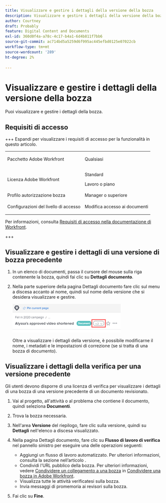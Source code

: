 ```yaml
---
title: Visualizzare e gestire i dettagli della versione della bozza
description: Visualizzare e gestire i dettagli della versione della bozza
author: Courtney
draft: Probably
feature: Digital Content and Documents
exl-id: 360d0f4a-a78c-4c17-b4a1-6d4b811f7bb6
source-git-commit: ac714bd5a5259d6f995ac445efbd0125e07022cb
workflow-type: tm+mt
source-wordcount: '289'
ht-degree: 2%

---
```


# Visualizzare e gestire i dettagli della versione della bozza

Puoi visualizzare e gestire i dettagli della bozza.

## Requisiti di accesso

+++ Espandi per visualizzare i requisiti di accesso per la funzionalità in questo articolo.

<table style="table-layout:auto"> 
 <col> 
 <col> 
 <tbody> 
  <tr> 
   <td role="rowheader">Pacchetto Adobe Workfront</td> 
   <td> <p>Qualsiasi</p> </td> 
  </tr> 
  <tr> 
   <td role="rowheader">Licenza Adobe Workfront</td> 
   <td> 
   <p>Standard</p>
   <p>Lavoro o piano</p> 
   </td> 
  </tr> 
  <tr> 
   <td role="rowheader">Profilo autorizzazione bozza </td> 
   <td>Manager o superiore</td> 
  </tr> 
  <tr> 
   <td role="rowheader">Configurazioni del livello di accesso</td> 
   <td> <p>Modifica accesso ai documenti</p> </td> 
  </tr> 
 </tbody> 
</table>

Per informazioni, consulta [Requisiti di accesso nella documentazione di Workfront](/help/quicksilver/administration-and-setup/add-users/access-levels-and-object-permissions/access-level-requirements-in-documentation.md).

+++

## Visualizzare e gestire i dettagli di una versione di bozza precedente

1. In un elenco di documenti, passa il cursore del mouse sulla riga contenente la bozza, quindi fai clic su **Dettagli documento**.
1. Nella parte superiore della pagina Dettagli documento fare clic sul menu a discesa accanto al nome, quindi sul nome della versione che si desidera visualizzare e gestire.

   ![Elenco a discesa versione](assets/version-drop-dn-doc-dtls-nwe-350x93.png)

   Oltre a visualizzare i dettagli della versione, è possibile modificarne il nome, i metadati e le impostazioni di correzione (se si tratta di una bozza di documento).

## Visualizzare i dettagli della verifica per una versione precedente

Gli utenti devono disporre di una licenza di verifica per visualizzare i dettagli di una bozza di una versione precedente di un documento revisionato.

1. Vai al progetto, all&#39;attività o al problema che contiene il documento, quindi seleziona **Documenti**.
1. Trova la bozza necessaria.
1. Nell&#39;area **Versione** del riepilogo, fare clic sulla versione, quindi su **Dettagli** nell&#39;elenco a discesa visualizzato.

1. Nella pagina Dettagli documento, fare clic su **Flusso di lavoro di verifica** nel pannello sinistro per eseguire una delle operazioni seguenti:

   * Aggiungi un flusso di lavoro automatizzato. Per ulteriori informazioni, consulta la sezione nell’articolo .
   * Condividi l’URL pubblico della bozza. Per ulteriori informazioni, vedere [Condividere un collegamento a una bozza](../../../../review-and-approve-work/proofing/managing-proofs-within-workfront/share-a-proof-in-workfront.md#share) in [Condividere una bozza in Adobe Workfront](../../../../review-and-approve-work/proofing/managing-proofs-within-workfront/share-a-proof-in-workfront.md).
   * Visualizza tutte le attività verificatesi sulla bozza.
   * Invia messaggi di promemoria ai revisori sulla bozza.

1. Fai clic su **Fine**.
